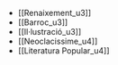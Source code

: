 - [[Renaixement_u3]]
- [[Barroc_u3]]
- [[Il·lustració_u3]]
- [[Neoclacissime_u4]]
- [[Literatura Popular_u4]]